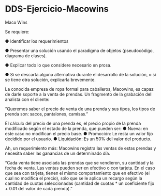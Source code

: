 # DDS-Ejercicio-Macowins
Maco Wins

Se requiere:

●	Identificar los requerimientos

●	Presentar una solución usando el paradigma de objetos (pseudocódigo, diagrama de clases).

●	Explicar todo lo que considere necesario en prosa.

●	Si se descarta alguna alternativa durante el desarrollo de la solución, o si se tiene otra solución, explicarla brevemente.


La conocida empresa de ropa formal para caballeros, Macowins, es capaz de darle soporte a la venta de prendas. Un fragmento de la grabación del analista con el cliente:

“Queremos saber el precio de venta de una prenda y sus tipos, los tipos de prenda son: sacos, pantalones, camisas.”

El cálculo del precio de una prenda es, el precio propio de la prenda modificado según el estado de la prenda, que pueden ser:
●	Nueva: en este caso no modifican el precio base.
●	Promoción: Le resta un valor fijo decidido por el usuario.
●	Liquidación: Es un 50% del valor del producto.

Ah, un requerimiento más: Macowins registra las ventas de estas prendas y necesita saber las ganancias de un determinado día. 

“Cada venta tiene asociada las prendas que se vendieron, su cantidad y la fecha de venta. 
Las ventas pueden ser en efectivo o con tarjeta. En el caso que sea con tarjeta, tienen el mismo comportamiento que en efectivo (el cual no modifica el precio), sólo que se le aplica un recargo según la cantidad de cuotas seleccionadas (cantidad de cuotas * un coeficiente fijo + 0.01 del valor de cada prenda).”
